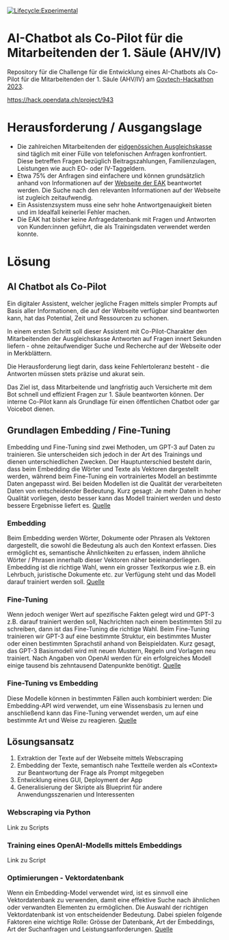 [![Lifecycle:Experimental](https://img.shields.io/badge/Lifecycle-Experimental-339999)](https://img.shields.io/badge/Lifecycle-Experimental-339999)

# AI-Chatbot als Co-Pilot für die Mitarbeitenden der 1. Säule (AHV/IV)

Repository für die Challenge für die Entwicklung eines AI-Chatbots als Co-Pilot für die Mitarbeitenden der 1. Säule (AHV/IV) am [Govtech-Hackathon 2023](https://hack.opendata.ch/).

https://hack.opendata.ch/project/943

# Herausforderung / Ausgangslage

- Die zahlreichen Mitarbeitenden der [eidgenössichen Ausgleichskasse](https://www.eak.admin.ch/eak/de/home.html) sind täglich mit einer Fülle von telefonischen Anfragen konfrontiert. Diese betreffen Fragen bezüglich Beitragszahlungen, Familienzulagen, Leistungen wie auch EO- oder IV-Taggeldern.
- Etwa 75% der Anfragen sind einfachere und können grundsätzlich anhand von Informationen auf der [Webseite der EAK](https://www.eak.admin.ch/eak/de/home.html) beantwortet werden. Die Suche nach den relevanten Informationen auf der Webseite ist zugleich zeitaufwendig.
- Ein Assistenzsystem muss eine sehr hohe Antwortgenauigkeit bieten und im Idealfall keinerlei Fehler machen. 
- Die EAK hat bisher keine Anfragedatenbank mit Fragen und Antworten von Kunden:innen geführt, die als Trainingsdaten verwendet werden konnte.

# Lösung

## AI Chatbot als Co-Pilot

Ein digitaler Assistent, welcher jegliche Fragen mittels simpler Prompts auf Basis aller Informationen, die auf der Webseite verfügbar sind beantworten kann, hat das Potential, Zeit und Ressourcen zu schonen.

In einem ersten Schritt soll dieser Assistent mit Co-Pilot-Charakter den Mitarbeitenden der Ausgleichskasse Antworten auf Fragen innert Sekunden liefern - ohne zeitaufwendiger Suche und Recherche auf der Webseite oder in Merkblättern.

Die Herausforderung liegt darin, dass keine Fehlertoleranz besteht - die Antworten müssen stets präzise und akurat sein.

Das Ziel ist, dass Mitarbeitende und langfristig auch Versicherte mit dem Bot schnell und effizient Fragen zur 1. Säule beantworten können. Der interne Co-Pilot kann als Grundlage für einen öffentlichen Chatbot oder gar Voicebot dienen.

## Grundlagen Embedding / Fine-Tuning

Embedding und Fine-Tuning sind zwei Methoden, um GPT-3 auf Daten zu trainieren. Sie unterscheiden sich jedoch in der Art des Trainings und dienen unterschiedlichen Zwecken. Der Hauptunterschied besteht darin, dass beim Embedding die Wörter und Texte als Vektoren dargestellt werden, während beim Fine-Tuning ein vortrainiertes Modell an bestimmte Daten angepasst wird.
Bei beiden Modellen ist die Qualität der verarbeiteten Daten von entscheidender Bedeutung. Kurz gesagt: Je mehr Daten in hoher Qualität vorliegen, desto besser kann das Modell trainiert werden und desto bessere Ergebnisse liefert es.
[Quelle](https://www.mlq.ai/gpt-3-fine-tuning-key-concepts/)

### Embedding

Beim Embedding werden Wörter, Dokumente oder Phrasen als Vektoren dargestellt, die sowohl die Bedeutung als auch den Kontext erfassen. Dies ermöglicht es, semantische Ähnlichkeiten zu erfassen, indem ähnliche Wörter / Phrasen innerhalb dieser Vektoren näher beieinanderliegen.
Embedding ist die richtige Wahl, wenn ein grosser Textkorpus wie z.B. ein Lehrbuch, juristische Dokumente etc. zur Verfügung steht und das Modell darauf trainiert werden soll.
[Quelle](https://www.mlq.ai/gpt-3-fine-tuning-key-concepts/)

### Fine-Tuning

Wenn jedoch weniger Wert auf spezifische Fakten gelegt wird und GPT-3 z.B. darauf trainiert werden soll, Nachrichten nach einem bestimmten Stil zu schreiben, dann ist das Fine-Tuning die richtige Wahl.
Beim Fine-Tuning trainieren wir GPT-3 auf eine bestimmte Struktur, ein bestimmtes Muster oder einen bestimmten Sprachstil anhand von Beispieldaten. Kurz gesagt, das GPT-3 Basismodell wird mit neuen Mustern, Regeln und Vorlagen neu trainiert.
Nach Angaben von OpenAI werden für ein erfolgreiches Modell einige tausend bis zehntausend Datenpunkte benötigt.
[Quelle](https://www.mlq.ai/gpt-3-fine-tuning-key-concepts/)

### Fine-Tuning vs Embedding

Diese Modelle können in bestimmten Fällen auch kombiniert werden: Die Embedding-API wird verwendet, um eine Wissensbasis zu lernen und anschließend kann das Fine-Tuning verwendet werden, um auf eine bestimmte Art und Weise zu reagieren.
[Quelle](https://www.mlq.ai/gpt-3-fine-tuning-key-concepts/)

## Lösungsansatz

1. Extraktion der Texte auf der Webseite mittels Webscraping
2. Embedding der Texte, semantisch nahe Textteile werden als «Context» zur Beantwortung der Frage als Prompt mitgegeben
3. Entwicklung eines GUI, Deployment der App
4. Generalisierung der Skripte als Blueprint für andere Anwendungsszenarien und Interessenten

### Webscraping via Python

Link zu Scripts

### Training eines OpenAI-Modells mittels Embeddings

Link zu Script

### Optimierungen - Vektordatenbank

Wenn ein Embedding-Model verwendet wird, ist es sinnvoll eine Vektordatenbank zu verwenden, damit eine effektive Suche nach ähnlichen oder verwandten Elementen zu ermöglichen. Die Auswahl der richtigen Vektordatenbank ist von entscheidender Bedeutung. Dabei spielen folgende Faktoren eine wichtige Rolle: Grösse der Datenbank, Art der Embeddings, Art der Suchanfragen und Leistungsanforderungen.
[Quelle](https://betterprogramming.pub/openais-embedding-model-with-vector-database-b69014f04433)
